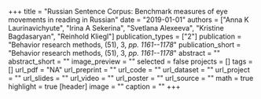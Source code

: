 +++
title = "Russian Sentence Corpus: Benchmark measures of eye movements in reading in Russian"
date = "2019-01-01"
authors = ["Anna K Laurinavichyute", "Irina A Sekerina", "Svetlana Alexeeva", "Kristine Bagdasaryan", "Reinhold Kliegl"]
publication_types = ["2"]
publication = "Behavior research methods, (51), 3, _pp. 1161--1178_"
publication_short = "Behavior research methods, (51), 3, _pp. 1161--1178_"
abstract = ""
abstract_short = ""
image_preview = ""
selected = false
projects = []
tags = []
url_pdf = "NA"
url_preprint = ""
url_code = ""
url_dataset = ""
url_project = ""
url_slides = ""
url_video = ""
url_poster = ""
url_source = ""
math = true
highlight = true
[header]
image = ""
caption = ""
+++
